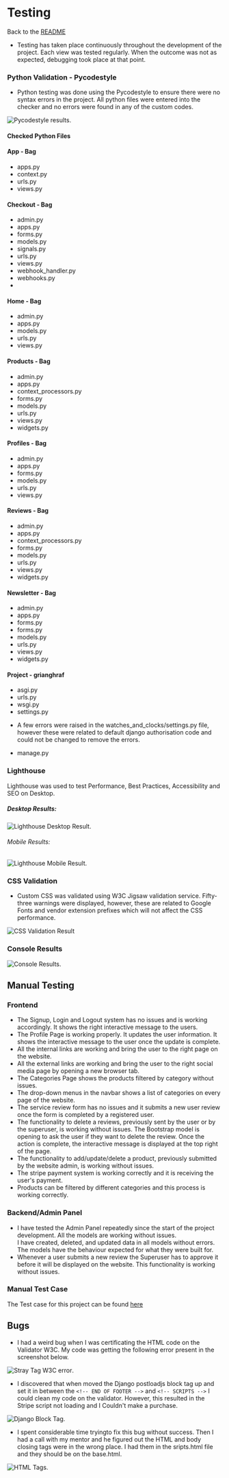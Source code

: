 # Testing
Back to the [README](README.md)

* Testing has taken place continuously throughout the development of the project. Each view was tested regularly. 
  When the outcome was not as expected, debugging took place at that point.  

### Python Validation - Pycodestyle
* Python testing was done using the Pycodestyle to ensure there were no syntax errors in the project. All python files
were entered into the checker and no errors were found in any of the custom codes.

![Pycodestyle results](media/pycodestyle.png).

#### Checked Python Files

#### App - Bag
* apps.py
* context.py
* urls.py
* views.py
  
#### Checkout - Bag
* admin.py
* apps.py
* forms.py
* models.py
* signals.py
* urls.py
* views.py
* webhook_handler.py
* webhooks.py
* 
#### Home - Bag
* admin.py
* apps.py
* models.py
* urls.py
* views.py

#### Products - Bag
* admin.py
* apps.py
* context_processors.py
* forms.py
* models.py
* urls.py
* views.py
* widgets.py
  
#### Profiles - Bag
* admin.py
* apps.py
* forms.py
* models.py
* urls.py
* views.py
  
#### Reviews - Bag
* admin.py
* apps.py
* context_processors.py
* forms.py
* models.py
* urls.py
* views.py
* widgets.py

#### Newsletter - Bag
* admin.py
* apps.py
* forms.py
* forms.py
* models.py
* urls.py
* views.py
* widgets.py

#### Project - grianghraf
* asgi.py
* urls.py
* wsgi.py
* settings.py
- A few errors were raised in the watches_and_clocks/settings.py file, however these were related to default django authorisation
code and could not be changed to remove the errors.
* manage.py

### Lighthouse
Lighthouse was used to test Performance, Best Practices, Accessibility and SEO on Desktop.

##### Desktop Results:
![Lighthouse Desktop Result](media/lighthousedesktop.png).

###### Mobile Results:
![Lighthouse Mobile Result](media/lighthousemobile.png).

### CSS Validation
* Custom CSS was validated using W3C Jigsaw validation service. Fifty-three warnings were displayed, however, 
  these are related to Google Fonts and vendor extension prefixes which will not affect the CSS performance.
  
![CSS Validation Result](media/css.png)

### Console Results
![Console Results](./assets/readme/test/watches_clocks_console_results.jpg).

## Manual Testing
### Frontend
* The Signup, Login and Logout system has no issues and is working accordingly. It shows the right 
  interactive message to the users.
* The Profile Page is working properly. It updates the user information. It shows the interactive message to the user once the update is complete.
* All the internal links are working and bring the user to the right page on the website.
* All the external links are working and bring the user to the right social media page by 
  opening a new browser tab.
* The Categories Page shows the products filtered by category without issues.
* The drop-down menus in the navbar shows a list of categories on every page of the website.
* The service review form has no issues and it submits a new user review once the form is completed by a
  registered user. 
* The functionality to delete a reviews, previously sent by the user or by the superuser, is 
  working without issues. The Bootstrap model is opening to ask the user if they want to delete 
  the review. Once the action is complete, the interactive message is displayed at the top right of the page.
* The functionality to add/update/delete a product, previously submitted by the website admin, is 
  working without issues.
* The stripe payment system is working correctly and it is receiving the user's payment.
* Products can be filtered by different categories and this process is working correctly.

### Backend/Admin Panel
* I have tested the Admin Panel repeatedly since the start of the project development. All the models are working without issues.  
  I have created, deleted, and updated data in all models without errors. The models have the behaviour expected for what they were built for.
* Whenever a user submits a new review the Superuser has to approve it before it will be displayed on the website. This functionality is 
  working without issues.

### Manual Test Case
The Test case for this project can be found [here](TEST_CASE.md)  

## Bugs

* I had a weird bug when I was certificating the HTML code on the Validator W3C. My code was getting the following error present in the screenshot below.

![Stray Tag W3C error](./assets/readme/test/bugs/watches_clocks_stray_tag_w3c_error.jpg).

* I discovered that when moved the Django postloadjs block tag up and set it in between the ``<!-- END OF FOOTER -->`` and ``<!-- SCRIPTS -->``
I could clean my code on the validator. However, this resulted in the Stripe script not loading and I Couldn't make a purchase.

![Django Block Tag](./assets/readme/test/bugs/watches_clocks_django_block_tag.jpg).

* I spent considerable time tryingto fix this bug without success. Then I had a call with my mentor and he figured out the HTML and body closing tags were in the 
wrong place. I had them in the sripts.html file and they should be on the base.html.

![HTML Tags](./assets/readme/test/bugs/watches_clocks_html_tags.jpg).